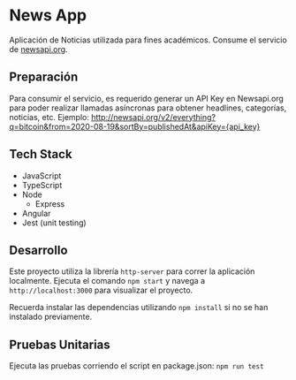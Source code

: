 # News App

Aplicación de Noticias utilizada para fines académicos. Consume el servicio de [newsapi.org](https://newsapi.org/).

## Preparación

Para consumir el servicio, es requerido generar un API Key en Newsapi.org para poder realizar llamadas asíncronas para obtener headlines, categorías, noticias, etc. Ejemplo:
http://newsapi.org/v2/everything?q=bitcoin&from=2020-08-19&sortBy=publishedAt&apiKey={api_key}

## Tech Stack
* JavaScript
* TypeScript
* Node
  * Express
* Angular
* Jest (unit testing)

## Desarrollo
Este proyecto utiliza la librería `http-server` para correr la aplicación localmente. 
Ejecuta el comando `npm start` y navega a `http://localhost:3000` para visualizar el proyecto. 

Recuerda instalar las dependencias utilizando `npm install` si no se han instalado previamente. 

## Pruebas Unitarias
Ejecuta las pruebas corriendo el script en package.json: `npm run test`
